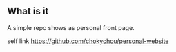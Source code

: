 ## What is it

A simple repo shows as personal front page.

self link https://github.com/chokychou/personal-website
